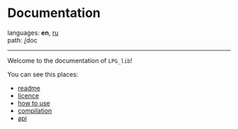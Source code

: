 # Documentation

languages: **en**, [ru](/doc/ru/index.md)\
path: [/](/README.md)doc

---

Welcome to the documentation of `LPG_lib`!

You can see this places:

+ [readme](/README.md)
+ [licence](/LICENCE.md)
+ [how to use](/doc/how_to_use.md)
+ [compilation](/doc/compilation.md)
+ [api](/doc/api/index.md)